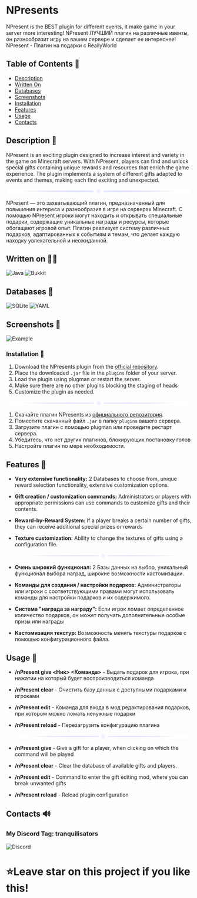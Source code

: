 # NPresents

NPresent is the BEST plugin for different events, it make game in your server more interesting!
NPresent ЛУЧШИЙ плагин на различные ивенты, он разнообразит игру на вашем сервере и сделает ее интереснее!
NPresent - Плагин на подарки с ReallyWorld

## Table of Contents 📃

- [Description](#description-💖)
- [Written On](#written-on-👩‍💻)
- [Databases](#databases-📖)
- [Screenshots](#screenshots-📸)
- [Installation](#installation-🌙)
- [Features](#features-🌟)
- [Usage](#usage-🌌)
- [Contacts](#contacts-🔊)

## Description 💖

NPresent is an exciting plugin designed to increase interest and variety in the game on Minecraft servers. With NPresent, players can find and unlock special gifts containing unique rewards and resources that enrich the game experience. The plugin implements a system of different gifts adapted to events and themes, making each find exciting and unexpected.

![Line](https://github.com/n1zamu/n1zamu/blob/main/assets/sepparator.png)

NPresent — это захватывающий плагин, предназначенный для повышения интереса и разнообразия в игре на серверах Minecraft. С помощью NPresent игроки могут находить и открывать специальные подарки, содержащие уникальные награды и ресурсы, которые обогащают игровой опыт. Плагин реализует систему различных подарков, адаптированных к событиям и темам, что делает каждую находку увлекательной и неожиданной.

## Written on 👩‍💻
![Java](https://img.shields.io/badge/-Java-FFA500?style=for-the-badge&logo=java&logoColor=0000CD)
![Bukkit](https://img.shields.io/badge/-Bukkit-7B68EE?style=for-the-badge)

## Databases 📖
![SQLite](https://img.shields.io/badge/-SQLite-FFA800?style=for-the-badge&logo=sqlite&logoColor=0000CD)
![YAML](https://img.shields.io/badge/-YAML-FAA185?style=for-the-badge&logo=yaml&logoColor=0000CD)

## Screenshots 📸
![Example](https://github.com/n1zamu/NPresents/blob/main/screenshot/example.gif)

### Installation 🌙

1. Download the NPresents plugin from the [official repository](https://github.com/n1zamu/NPresents).
2. Place the downloaded `.jar` file in the `plugins` folder of your server.
3. Load the plugin using plugman or restart the server.
4. Make sure there are no other plugins blocking the staging of heads
5. Customize the plugin as needed.

![Line](https://github.com/n1zamu/n1zamu/blob/main/assets/sepparator.png)

1. Скачайте плагин NPresents из [официального репозитория](https://github.com/n1zamu/NPresents).
2. Поместите скачанный файл `.jar` в папку `plugins` вашего сервера.
3. Загрузите плагин с помощью plugman или проведите рестарт сервера.
4. Убедитесь, что нет других плагинов, блокирующих постановку голов
5. Настройте плагин по мере необходимости.

## Features 🌟

- **Very extensive functionality:** 2 Databases to choose from, unique reward selection functionality, extensive customization options.
- **Gift creation / customization commands:** Administrators or players with appropriate permissions can use commands to customize gifts and their contents.
- **Reward-by-Reward System:** If a player breaks a certain number of gifts, they can receive additional special prizes or rewards
- **Texture customization:** Ability to change the textures of gifts using a configuration file.

  ![Line](https://github.com/n1zamu/n1zamu/blob/main/assets/sepparator.png)

- **Очень широкий функционал:** 2 Базы данных на выбор, уникальный функционал выбора наград, широкие возможности кастомизации.
- **Команды для создания / настройки подарков:** Администраторы или игроки с соответствующими правами могут использовать команды для настройки подарков и их содержимого.
- **Система "награда за награду":** Если игрок ломает определенное количество подарков, он может получать дополнительные особые призы или награды
- **Кастомизация текстур:** Возможность менять текстуры подарков с помощью конфигурационного файла.

## Usage 🌌

- **/nPresent give <Ник> <Команда>** - Выдать подарок для игрока, при нажатии на который будет воспроизводиться команда
- **/nPresent clear** - Очистить базу данных с доступными подарками и игроками
- **/nPresent edit** - Команда для входа в мод редактирования подарков, при котором можно ломать ненужные подарки
- **/nPresent reload** - Перезагрузить конфигурацию плагина

  ![Line](https://github.com/n1zamu/n1zamu/blob/main/assets/sepparator.png)

- **/nPresent give <Nick> <Command>** - Give a gift for a player, when clicking on which the command will be played
- **/nPresent clear** - Clear the database of available gifts and players.
- **/nPresent edit** - Command to enter the gift editing mod, where you can break unwanted gifts
- **/nPresent reload** - Reload plugin configuration

## Contacts 🔊

### My Discord Tag: tranquilisators
![Discord](https://img.shields.io/badge/-Discord-4169E1?style=for-the-badge&logo=discord&logoColor=FFFFFF)


# ⭐Leave star on this project if you like this!
